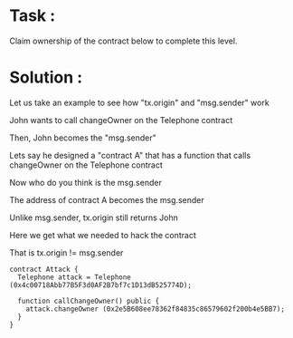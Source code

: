 # Task :

Claim ownership of the contract below to complete this level.

# Solution :

Let us take an example to see how "tx.origin" and "msg.sender" work

John wants to call changeOwner on the Telephone contract

Then, John becomes the "msg.sender"

Lets say he designed a "contract A" that has a function that calls changeOwner on the Telephone contract

Now who do you think is the msg.sender

The address of contract A becomes the msg.sender

Unlike msg.sender, tx.origin still returns John 

Here we get what we needed to hack the contract

That is tx.origin != msg.sender

```solidity
contract Attack {
  Telephone attack = Telephone (0x4c00718Abb77B5F3d0AF2B7bf7c1D13dB525774D);

  function callChangeOwner() public {
    attack.changeOwner (0x2e5B608ee78362f84835c86579602f200b4e5BB7);
  }
}
```
